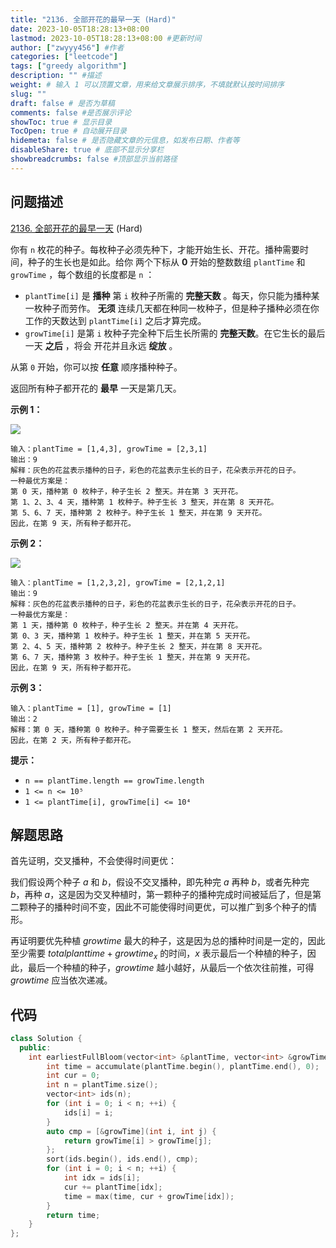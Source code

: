 ```yaml
---
title: "2136. 全部开花的最早一天 (Hard)"
date: 2023-10-05T18:28:13+08:00
lastmod: 2023-10-05T18:28:13+08:00 #更新时间
author: ["zwyyy456"] #作者
categories: ["leetcode"]
tags: ["greedy algorithm"]
description: "" #描述
weight: # 输入 1 可以顶置文章，用来给文章展示排序，不填就默认按时间排序
slug: ""
draft: false # 是否为草稿
comments: false #是否展示评论
showToc: true # 显示目录
TocOpen: true # 自动展开目录
hidemeta: false # 是否隐藏文章的元信息，如发布日期、作者等
disableShare: true # 底部不显示分享栏
showbreadcrumbs: false #顶部显示当前路径
---
```

## 问题描述

[2136. 全部开花的最早一天][link] (Hard)

[link]: https://leetcode.cn/problems/earliest-possible-day-of-full-bloom/

你有 `n` 枚花的种子。每枚种子必须先种下，才能开始生长、开花。播种需要时间，种子的生长也是如此。给你
两个下标从 **0** 开始的整数数组 `plantTime` 和 `growTime` ，每个数组的长度都是 `n` ：

- `plantTime[i]` 是 **播种** 第 `i` 枚种子所需的 **完整天数** 。每天，你只能为播种某一枚种子而劳作。
**无须** 连续几天都在种同一枚种子，但是种子播种必须在你工作的天数达到 `plantTime[i]` 之后才算完成。
- `growTime[i]` 是第 `i` 枚种子完全种下后生长所需的 **完整天数**。在它生长的最后一天 **之后** ，将会
开花并且永远 **绽放** 。

从第 `0` 开始，你可以按 **任意** 顺序播种种子。

返回所有种子都开花的 **最早** 一天是第几天。

**示例 1：**

![](https://pic-upyun.zwyyy456.tech/smms/2023-12-26-065419.png)

```
输入：plantTime = [1,4,3], growTime = [2,3,1]
输出：9
解释：灰色的花盆表示播种的日子，彩色的花盆表示生长的日子，花朵表示开花的日子。
一种最优方案是：
第 0 天，播种第 0 枚种子，种子生长 2 整天。并在第 3 天开花。
第 1、2、3、4 天，播种第 1 枚种子。种子生长 3 整天，并在第 8 天开花。
第 5、6、7 天，播种第 2 枚种子。种子生长 1 整天，并在第 9 天开花。
因此，在第 9 天，所有种子都开花。
```

**示例 2：**

![](https://pic-upyun.zwyyy456.tech/smms/2023-12-26-065420.png)

```
输入：plantTime = [1,2,3,2], growTime = [2,1,2,1]
输出：9
解释：灰色的花盆表示播种的日子，彩色的花盆表示生长的日子，花朵表示开花的日子。
一种最优方案是：
第 1 天，播种第 0 枚种子，种子生长 2 整天。并在第 4 天开花。
第 0、3 天，播种第 1 枚种子。种子生长 1 整天，并在第 5 天开花。
第 2、4、5 天，播种第 2 枚种子。种子生长 2 整天，并在第 8 天开花。
第 6、7 天，播种第 3 枚种子。种子生长 1 整天，并在第 9 天开花。
因此，在第 9 天，所有种子都开花。
```

**示例 3：**

```
输入：plantTime = [1], growTime = [1]
输出：2
解释：第 0 天，播种第 0 枚种子。种子需要生长 1 整天，然后在第 2 天开花。
因此，在第 2 天，所有种子都开花。
```

**提示：**

- `n == plantTime.length == growTime.length`
- `1 <= n <= 10⁵`
- `1 <= plantTime[i], growTime[i] <= 10⁴`

## 解题思路

首先证明，交叉播种，不会使得时间更优：

我们假设两个种子 $a$ 和 $b$，假设不交叉播种，即先种完 $a$ 再种 $b$，或者先种完 $b$，再种 $a$，这是因为交叉种植时，第一颗种子的播种完成时间被延后了，但是第二颗种子的播种时间不变，因此不可能使得时间更优，可以推广到多个种子的情形。

再证明要优先种植 $growtime$ 最大的种子，这是因为总的播种时间是一定的，因此至少需要 $totalplanttime + growtime_x$ 的时间，$x$ 表示最后一个种植的种子，因此，最后一个种植的种子，$growtime$ 越小越好，从最后一个依次往前推，可得 $growtime$ 应当依次递减。

## 代码
```cpp
class Solution {
  public:
    int earliestFullBloom(vector<int> &plantTime, vector<int> &growTime) {
        int time = accumulate(plantTime.begin(), plantTime.end(), 0);
        int cur = 0;
        int n = plantTime.size();
        vector<int> ids(n);
        for (int i = 0; i < n; ++i) {
            ids[i] = i;
        }
        auto cmp = [&growTime](int i, int j) {
            return growTime[i] > growTime[j];
        };
        sort(ids.begin(), ids.end(), cmp);
        for (int i = 0; i < n; ++i) {
            int idx = ids[i];
            cur += plantTime[idx];
            time = max(time, cur + growTime[idx]);
        }
        return time;
    }
};
```